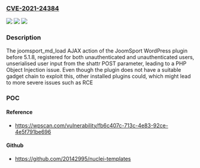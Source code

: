### [CVE-2021-24384](https://cve.mitre.org/cgi-bin/cvename.cgi?name=CVE-2021-24384)
![](https://img.shields.io/static/v1?label=Product&message=JoomSport%20%E2%80%93%20for%20Sports%3A%20Team%20%26%20League%2C%20Football%2C%20Hockey%20%26%20more&color=blue)
![](https://img.shields.io/static/v1?label=Version&message=5.1.8%20&color=brightgreen)
![](https://img.shields.io/static/v1?label=Vulnerability&message=CWE-502%20Deserialization%20of%20Untrusted%20Data&color=brightgreen)

### Description

The joomsport_md_load AJAX action of the JoomSport WordPress plugin before 5.1.8, registered for both unauthenticated and unauthenticated users, unserialised user input from the shattr POST parameter, leading to a PHP Object Injection issue. Even though the plugin does not have a suitable gadget chain to exploit this, other installed plugins could, which might lead to more severe issues such as RCE

### POC

#### Reference
- https://wpscan.com/vulnerability/fb6c407c-713c-4e83-92ce-4e5f791be696

#### Github
- https://github.com/20142995/nuclei-templates

